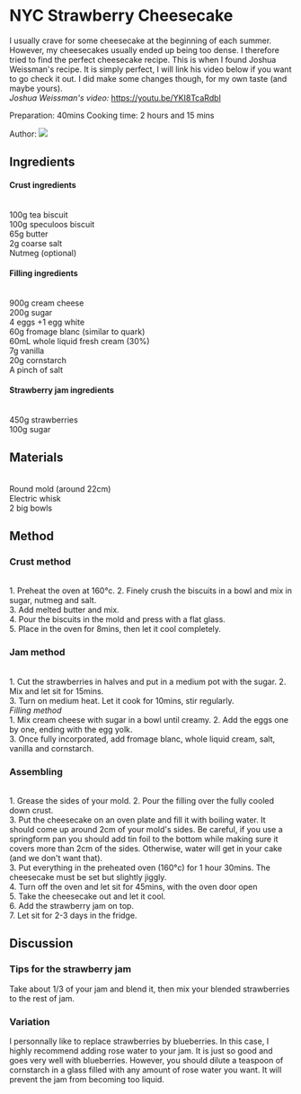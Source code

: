 # NYC Strawberry Cheesecake
I usually crave for some cheesecake at the beginning of each summer. However, my cheesecakes usually ended up being too dense. I therefore tried to find the perfect cheesecake recipe. This is when I found Joshua Weissman's recipe. It is simply perfect, I will link his video below if you want to go check it out. I did make some changes though, for my own taste (and maybe yours).<br>
<i>Joshua Weissman's video:</i> 
https://youtu.be/YKI8TcaRdbI


Preparation: 40mins Cooking time: 2 hours and 15 mins

Author:
<a href="https://discord.com"><img src="https://img.shields.io/badge/Discord-nouille%232370-25?style=for-the-badge&logo=discord" /> </a>  



## Ingredients
#### Crust ingredients
<br>100g tea biscuit
<br>100g speculoos biscuit
<br>65g butter
<br>2g coarse salt
<br>Nutmeg (optional)
<br>
#### Filling ingredients
<br>900g cream cheese
<br>200g sugar
<br>4 eggs +1 egg white
<br>60g fromage blanc (similar to quark)
<br>60mL whole liquid fresh cream (30%)
<br>7g vanilla
<br>20g cornstarch
<br>A pinch of salt
<br>
#### Strawberry jam ingredients
<br>450g strawberries
<br> 100g sugar

## Materials
<br> Round mold (around 22cm)
<br> Electric whisk
<br> 2 big bowls

## Method
### Crust method
<br>1. Preheat the oven at 160°c.
  2. Finely crush the biscuits in a bowl and mix in sugar, nutmeg and salt.<br>
  3. Add melted butter and mix. <br>
  4. Pour the biscuits in the mold and press with a flat glass. <br>
  5. Place in the oven for 8mins, then let it cool completely. <br>
### Jam method
<br>1. Cut the strawberries in halves and put in a medium pot with the sugar.
  2. Mix and let sit for 15mins. <br>
  3. Turn on medium heat. Let it cook for 10mins, stir regularly. <br>
  <i>Filling method</i>
<br>1. Mix cream cheese with sugar in a bowl until creamy.
  2. Add the eggs one by one, ending with the egg yolk. <br>
  3. Once fully incorporated, add fromage blanc, whole liquid cream, salt, vanilla and cornstarch.<br>
### Assembling
<br>1. Grease the sides of your mold.
  2. Pour the filling over the fully cooled down crust.<br>
  3. Put the cheesecake on an oven plate and fill it with boiling water. It should come up around 2cm of your mold's sides. Be careful, if you use a springform pan you should add tin foil to the bottom while making sure it covers more than 2cm of the sides. Otherwise, water will get in your cake (and we don't want that).<br>
  3. Put everything in the preheated oven (160°c) for 1 hour 30mins. The cheesecake must be set but slightly jiggly.<br>
  4. Turn off the oven and let sit for 45mins, with the oven door open<br>
  5. Take the cheesecake out and let it cool.<br>
  6. Add the strawberry jam on top.<br>
  7. Let sit for 2-3 days in the fridge.<br>

## Discussion
### Tips for the strawberry jam
Take about 1/3 of your jam and blend it, then mix your blended strawberries to the rest of jam.
### Variation
I personnally like to replace strawberries by blueberries. In this case, I highly recommend adding rose water to your jam. It is just so good and goes very well with blueberries. However, you should dilute a teaspoon of cornstarch in a glass filled with any amount of rose water you want. It will prevent the jam from becoming too liquid.

